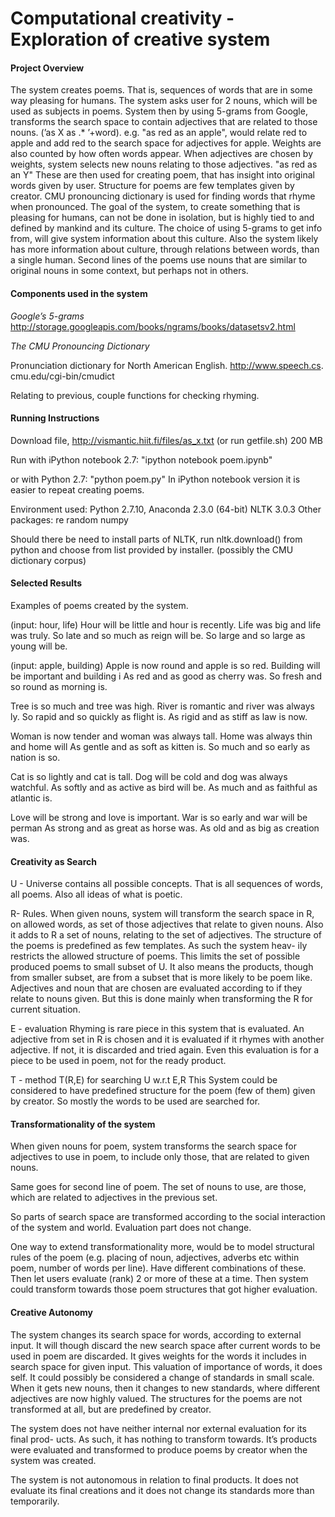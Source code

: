 # Computational creativity - Exploration of creative system

#### Project Overview

The system creates poems. That is, sequences of words that are in some way pleasing
for humans. The system asks user for 2 nouns, which will be used as subjects in
poems. System then by using 5-grams from Google, transforms the search space
to contain adjectives that are related to those nouns. (’as X as .* ’+word). e.g.
"as red as an apple", would relate red to apple and add red to the search space for
adjectives for apple. Weights are also counted by how often words appear.
When adjectives are chosen by weights, system selects new nouns relating to those
adjectives. "as red as an Y"
These are then used for creating poem, that has insight into original words given by
user. Structure for poems are few templates given by creator. CMU pronouncing
dictionary is used for finding words that rhyme when pronounced.
The goal of the system, to create something that is pleasing for humans, can not
be done in isolation, but is highly tied to and defined by mankind and its culture.
The choice of using 5-grams to get info from, will give system information about
this culture. Also the system likely has more information about culture, through
relations between words, than a single human. Second lines of the poems use nouns
that are similar to original nouns in some context, but perhaps not in others.

#### Components used in the system

*Google’s 5-grams*
http://storage.googleapis.com/books/ngrams/books/datasetsv2.html


*The CMU Pronouncing Dictionary*

Pronunciation dictionary for North American English. http://www.speech.cs.
cmu.edu/cgi-bin/cmudict

Relating to previous, couple functions for checking rhyming.

#### Running Instructions

Download file, http://vismantic.hiit.fi/files/as_x.txt
(or run getfile.sh) 200 MB

Run with iPython notebook 2.7:
"ipython notebook poem.ipynb"

or with Python 2.7:
"python poem.py"
In iPython notebook version it is easier to repeat creating poems.

Environment used:
Python 2.7.10, Anaconda 2.3.0 (64-bit)
NLTK 3.0.3
Other packages: re
random
numpy

Should there be need to install parts of NLTK, run nltk.download() from python
and choose from list provided by installer. (possibly the CMU dictionary corpus)

#### Selected Results

Examples of poems created by the system.

(input: hour, life)
Hour will be little and hour is recently. Life was big and life was truly.
So late and so much as reign will be. So large and so large as young will be.

(input: apple, building)
Apple is now round and apple is so red. Building will be important and building i
As red and as good as cherry was. So fresh and so round as morning is.

Tree is so much and tree was high. River is romantic and river was always ly.
So rapid and so quickly as flight is. As rigid and as stiff as law is now.

Woman is now tender and woman was always tall. Home was always thin and home will
As gentle and as soft as kitten is. So much and so early as nation is so.

Cat is so lightly and cat is tall. Dog will be cold and dog was always watchful.
As softly and as active as bird will be. As much and as faithful as atlantic is.

Love will be strong and love is important. War is so early and war will be perman
As strong and as great as horse was. As old and as big as creation was.

#### Creativity as Search

U - Universe
contains all possible concepts. That is all sequences of words, all poems. Also all
ideas of what is poetic.

R- Rules. When given nouns, system will transform the search space in R, on allowed
words, as set of those adjectives that relate to given nouns. Also it adds to R a set
of nouns, relating to the set of adjectives.
The structure of the poems is predefined as few templates. As such the system heav-
ily restricts the allowed structure of poems. This limits the set of possible produced
poems to small subset of U. It also means the products, though from smaller subset,
are from a subset that is more likely to be poem like.
Adjectives and noun that are chosen are evaluated according to if they relate to
nouns given. But this is done mainly when transforming the R for current situation.

E - evaluation
Rhyming is rare piece in this system that is evaluated. An adjective from set in R is
chosen and it is evaluated if it rhymes with another adjective. If not, it is discarded
and tried again. Even this evaluation is for a piece to be used in poem, not for the
ready product.

T - method T(R,E) for searching U w.r.t E,R This System could be considered
to have predefined structure for the poem (few of them) given by creator. So mostly
the words to be used are searched for.

#### Transformationality of the system

When given nouns for poem, system transforms the search space for adjectives to
use in poem, to include only those, that are related to given nouns.

Same goes for second line of poem. The set of nouns to use, are those, which are
related to adjectives in the previous set.

So parts of search space are transformed according to the social interaction of the
system and world. Evaluation part does not change.

One way to extend transformationality more, would be to model structural rules
of the poem (e.g. placing of noun, adjectives, adverbs etc within poem, number
of words per line). Have different combinations of these. Then let users evaluate
(rank) 2 or more of these at a time. Then system could transform towards those
poem structures that got higher evaluation.

#### Creative Autonomy

The system changes its search space for words, according to external input. It will
though discard the new search space after current words to be used in poem are
discarded. It gives weights for the words it includes in search space for given input.
This valuation of importance of words, it does self. It could possibly be considered
a change of standards in small scale. When it gets new nouns, then it changes to
new standards, where different adjectives are now highly valued. The structures for
the poems are not transformed at all, but are predefined by creator.

The system does not have neither internal nor external evaluation for its final prod-
ucts. As such, it has nothing to transform towards. It’s products were evaluated
and transformed to produce poems by creator when the system was created.

The system is not autonomous in relation to final products. It does not evaluate its
final creations and it does not change its standards more than temporarily.



